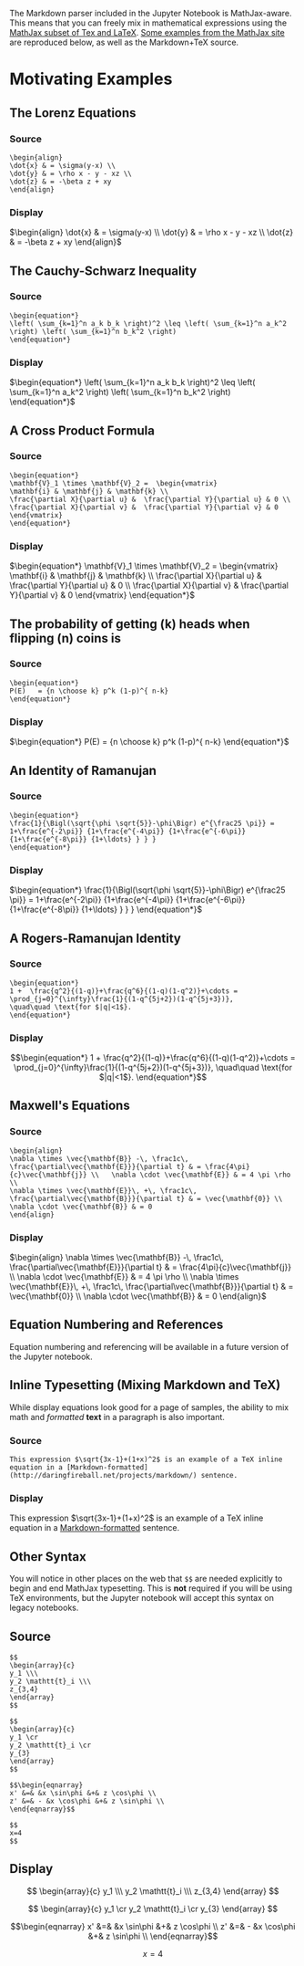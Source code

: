 
The Markdown parser included in the Jupyter Notebook is MathJax-aware.  This means that you can freely mix in mathematical expressions using the [MathJax subset of Tex and LaTeX](http://docs.mathjax.org/en/latest/tex.html#tex-support).  [Some examples from the MathJax site](http://www.mathjax.org/demos/tex-samples/) are reproduced below, as well as the Markdown+TeX source.

# Motivating Examples

## The Lorenz Equations
### Source
```
\begin{align}
\dot{x} & = \sigma(y-x) \\
\dot{y} & = \rho x - y - xz \\
\dot{z} & = -\beta z + xy
\end{align}
```
### Display

$\begin{align}
\dot{x} & = \sigma(y-x) \\
\dot{y} & = \rho x - y - xz \\
\dot{z} & = -\beta z + xy
\end{align}$

## The Cauchy-Schwarz Inequality
### Source
```
\begin{equation*}
\left( \sum_{k=1}^n a_k b_k \right)^2 \leq \left( \sum_{k=1}^n a_k^2 \right) \left( \sum_{k=1}^n b_k^2 \right)
\end{equation*}
```
### Display

$\begin{equation*}
\left( \sum_{k=1}^n a_k b_k \right)^2 \leq \left( \sum_{k=1}^n a_k^2 \right) \left( \sum_{k=1}^n b_k^2 \right)
\end{equation*}$

## A Cross Product Formula
### Source
```
\begin{equation*}
\mathbf{V}_1 \times \mathbf{V}_2 =  \begin{vmatrix}
\mathbf{i} & \mathbf{j} & \mathbf{k} \\
\frac{\partial X}{\partial u} &  \frac{\partial Y}{\partial u} & 0 \\
\frac{\partial X}{\partial v} &  \frac{\partial Y}{\partial v} & 0
\end{vmatrix}  
\end{equation*}
```
### Display

$\begin{equation*}
\mathbf{V}_1 \times \mathbf{V}_2 =  \begin{vmatrix}
\mathbf{i} & \mathbf{j} & \mathbf{k} \\
\frac{\partial X}{\partial u} &  \frac{\partial Y}{\partial u} & 0 \\
\frac{\partial X}{\partial v} &  \frac{\partial Y}{\partial v} & 0
\end{vmatrix}  
\end{equation*}$

## The probability of getting \(k\) heads when flipping \(n\) coins is
### Source
```
\begin{equation*}
P(E)   = {n \choose k} p^k (1-p)^{ n-k} 
\end{equation*}
```
### Display

$\begin{equation*}
P(E)   = {n \choose k} p^k (1-p)^{ n-k} 
\end{equation*}$

## An Identity of Ramanujan
### Source
```
\begin{equation*}
\frac{1}{\Bigl(\sqrt{\phi \sqrt{5}}-\phi\Bigr) e^{\frac25 \pi}} =
1+\frac{e^{-2\pi}} {1+\frac{e^{-4\pi}} {1+\frac{e^{-6\pi}}
{1+\frac{e^{-8\pi}} {1+\ldots} } } } 
\end{equation*}
```
### Display
$\begin{equation*}
\frac{1}{\Bigl(\sqrt{\phi \sqrt{5}}-\phi\Bigr) e^{\frac25 \pi}} =
1+\frac{e^{-2\pi}} {1+\frac{e^{-4\pi}} {1+\frac{e^{-6\pi}}
{1+\frac{e^{-8\pi}} {1+\ldots} } } } 
\end{equation*}$

## A Rogers-Ramanujan Identity
### Source
```
\begin{equation*}
1 +  \frac{q^2}{(1-q)}+\frac{q^6}{(1-q)(1-q^2)}+\cdots =
\prod_{j=0}^{\infty}\frac{1}{(1-q^{5j+2})(1-q^{5j+3})},
\quad\quad \text{for $|q|<1$}. 
\end{equation*}
```
### Display

$$\begin{equation*}
1 + \frac{q^2}{(1-q)}+\frac{q^6}{(1-q)(1-q^2)}+\cdots =
\prod_{j=0}^{\infty}\frac{1}{(1-q^{5j+2})(1-q^{5j+3})},
\quad\quad \text{for $|q|<1$}. 
\end{equation*}$$

## Maxwell's Equations
### Source
```
\begin{align}
\nabla \times \vec{\mathbf{B}} -\, \frac1c\, \frac{\partial\vec{\mathbf{E}}}{\partial t} & = \frac{4\pi}{c}\vec{\mathbf{j}} \\   \nabla \cdot \vec{\mathbf{E}} & = 4 \pi \rho \\
\nabla \times \vec{\mathbf{E}}\, +\, \frac1c\, \frac{\partial\vec{\mathbf{B}}}{\partial t} & = \vec{\mathbf{0}} \\
\nabla \cdot \vec{\mathbf{B}} & = 0 
\end{align}
```
### Display

$\begin{align}
\nabla \times \vec{\mathbf{B}} -\, \frac1c\, \frac{\partial\vec{\mathbf{E}}}{\partial t} & = \frac{4\pi}{c}\vec{\mathbf{j}} \\   \nabla \cdot \vec{\mathbf{E}} & = 4 \pi \rho \\
\nabla \times \vec{\mathbf{E}}\, +\, \frac1c\, \frac{\partial\vec{\mathbf{B}}}{\partial t} & = \vec{\mathbf{0}} \\
\nabla \cdot \vec{\mathbf{B}} & = 0 
\end{align}$

## Equation Numbering and References

Equation numbering and referencing will be available in a future version of the Jupyter notebook.

## Inline Typesetting (Mixing Markdown and TeX)

While display equations look good for a page of samples, the ability to mix math and *formatted* **text** in a paragraph is also important.

### Source
```
This expression $\sqrt{3x-1}+(1+x)^2$ is an example of a TeX inline equation in a [Markdown-formatted](http://daringfireball.net/projects/markdown/) sentence.  
```

### Display
This expression $\sqrt{3x-1}+(1+x)^2$ is an example of a TeX inline equation in a [Markdown-formatted](http://daringfireball.net/projects/markdown/) sentence.  

## Other Syntax

You will notice in other places on the web that `$$` are needed explicitly to begin and end MathJax typesetting.  This is **not** required if you will be using TeX environments, but the Jupyter notebook will accept this syntax on legacy notebooks.  

## Source

```
$$
\begin{array}{c}
y_1 \\\
y_2 \mathtt{t}_i \\\
z_{3,4}
\end{array}
$$
```

```
$$
\begin{array}{c}
y_1 \cr
y_2 \mathtt{t}_i \cr
y_{3}
\end{array}
$$
```

```
$$\begin{eqnarray} 
x' &=& &x \sin\phi &+& z \cos\phi \\
z' &=& - &x \cos\phi &+& z \sin\phi \\
\end{eqnarray}$$
```

```
$$
x=4
$$
```

## Display

$$
\begin{array}{c}
y_1 \\\
y_2 \mathtt{t}_i \\\
z_{3,4}
\end{array}
$$

$$
\begin{array}{c}
y_1 \cr
y_2 \mathtt{t}_i \cr
y_{3}
\end{array}
$$

$$\begin{eqnarray} 
x' &=& &x \sin\phi &+& z \cos\phi \\
z' &=& - &x \cos\phi &+& z \sin\phi \\
\end{eqnarray}$$

$$
x=4
$$
